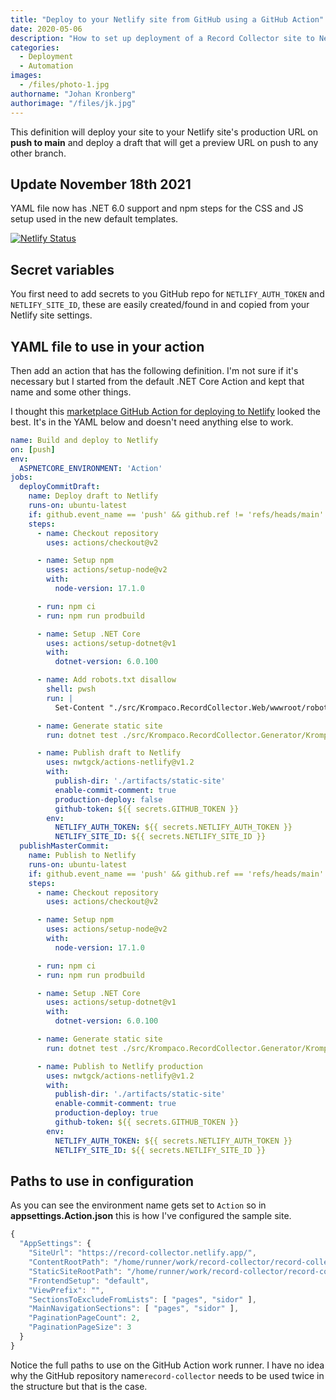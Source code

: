 ```yaml
---
title: "Deploy to your Netlify site from GitHub using a GitHub Action"
date: 2020-05-06
description: "How to set up deployment of a Record Collector site to Netlify using a GitHub Action."
categories:
  - Deployment
  - Automation
images:
  - /files/photo-1.jpg
authorname: "Johan Kronberg"
authorimage: "/files/jk.jpg"
---
```

This definition will deploy your site to your Netlify site's production URL on **push to main** and deploy a draft that will get a preview URL on push to any other branch.
<!--more-->
## Update November 18th 2021

YAML file now has .NET 6.0 support and npm steps for the CSS and JS setup used in the new default templates.

[![Netlify Status](https://api.netlify.com/api/v1/badges/97fc0268-36e9-408f-995c-13ed2605a11e/deploy-status)](https://record-collector.netlify.app/)

## Secret variables

You first need to add secrets to you GitHub repo for `NETLIFY_AUTH_TOKEN` and `NETLIFY_SITE_ID`, these are easily created/found in and copied from your Netlify site settings.

## YAML file to use in your action

Then add an action that has the following definition. I'm not sure if it's necessary but I started from the default .NET Core Action and kept that name and some other things.

I thought this [marketplace GitHub Action for deploying to Netlify](https://github.com/marketplace/actions/netlify-actions) looked the best. It's in the YAML below and doesn't need anything else to work.

```yml
name: Build and deploy to Netlify
on: [push]
env:
  ASPNETCORE_ENVIRONMENT: 'Action'
jobs:
  deployCommitDraft:
    name: Deploy draft to Netlify
    runs-on: ubuntu-latest
    if: github.event_name == 'push' && github.ref != 'refs/heads/main'
    steps:
      - name: Checkout repository
        uses: actions/checkout@v2

      - name: Setup npm
        uses: actions/setup-node@v2
        with:
          node-version: 17.1.0

      - run: npm ci
      - run: npm run prodbuild

      - name: Setup .NET Core
        uses: actions/setup-dotnet@v1
        with:
          dotnet-version: 6.0.100

      - name: Add robots.txt disallow
        shell: pwsh
        run: |
          Set-Content "./src/Krompaco.RecordCollector.Web/wwwroot/robots.txt" "User-agent: *`r`nDisallow: /"

      - name: Generate static site
        run: dotnet test ./src/Krompaco.RecordCollector.Generator/Krompaco.RecordCollector.Generator.csproj --logger "console;verbosity=detailed"

      - name: Publish draft to Netlify
        uses: nwtgck/actions-netlify@v1.2
        with:
          publish-dir: './artifacts/static-site'
          enable-commit-comment: true
          production-deploy: false
          github-token: ${{ secrets.GITHUB_TOKEN }}
        env:
          NETLIFY_AUTH_TOKEN: ${{ secrets.NETLIFY_AUTH_TOKEN }}
          NETLIFY_SITE_ID: ${{ secrets.NETLIFY_SITE_ID }}
  publishMasterCommit:
    name: Publish to Netlify
    runs-on: ubuntu-latest
    if: github.event_name == 'push' && github.ref == 'refs/heads/main'
    steps:
      - name: Checkout repository
        uses: actions/checkout@v2

      - name: Setup npm
        uses: actions/setup-node@v2
        with:
          node-version: 17.1.0

      - run: npm ci
      - run: npm run prodbuild

      - name: Setup .NET Core
        uses: actions/setup-dotnet@v1
        with:
          dotnet-version: 6.0.100

      - name: Generate static site
        run: dotnet test ./src/Krompaco.RecordCollector.Generator/Krompaco.RecordCollector.Generator.csproj --logger "console;verbosity=detailed"

      - name: Publish to Netlify production
        uses: nwtgck/actions-netlify@v1.2
        with:
          publish-dir: './artifacts/static-site'
          enable-commit-comment: true
          production-deploy: true
          github-token: ${{ secrets.GITHUB_TOKEN }}
        env:
          NETLIFY_AUTH_TOKEN: ${{ secrets.NETLIFY_AUTH_TOKEN }}
          NETLIFY_SITE_ID: ${{ secrets.NETLIFY_SITE_ID }}
```

## Paths to use in configuration

As you can see the environment name gets set to `Action` so in **appsettings.Action.json** this is how I've configured the sample site.

```js
{
  "AppSettings": {
    "SiteUrl": "https://record-collector.netlify.app/",
    "ContentRootPath": "/home/runner/work/record-collector/record-collector/docs/content-record-collector-net/",
    "StaticSiteRootPath": "/home/runner/work/record-collector/record-collector/artifacts/static-site/",
    "FrontendSetup": "default",
    "ViewPrefix": "",
    "SectionsToExcludeFromLists": [ "pages", "sidor" ],
    "MainNavigationSections": [ "pages", "sidor" ],
    "PaginationPageCount": 2,
    "PaginationPageSize": 3
  }
}
```

Notice the full paths to use on the GitHub Action work runner. I have no idea why the GitHub repository name`record-collector` needs to be used twice in the structure but that is the case.
